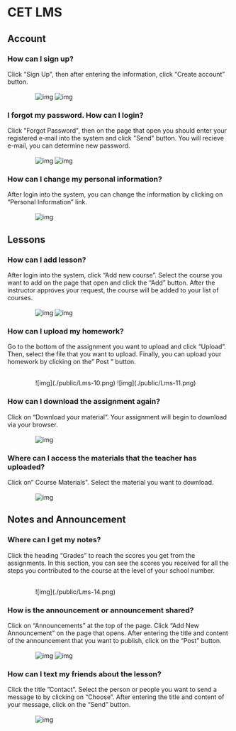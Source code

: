 # CET LMS

## Account
### How can I sign up?
Click "Sign Up", then after entering the information, click “Create account” button.
<span style="display: block;margin-left: auto;margin-right: auto; width: 75%;" >
<br>
![img](./public/Lms-1.png)
![img](./public/LMS-2.png)
</span>
### I forgot my password. How can I login?
Click "Forgot Password", then on the page that open you should enter your registered e-mail into the system and click "Send" button. You will recieve e-mail, you can determine new password.
<span style="display: block;margin-left: auto;margin-right: auto; width: 75%;" >
<br>
![img](./public/Lms-3.png)
![img](./public/LMS-4.png)
</span>

### How can I change my personal information?
After login into the system, you can change the information by clicking on “Personal Information” link.
<span style="display: block;margin-left: auto;margin-right: auto; width: 75%;" >
<br>
![img](./public/Lms-9.png)
</span>

## Lessons
### How can I add lesson?
After login into the system, click “Add new course”. Select the course you want to add on the page that open and click the “Add” button. After the instructor approves your request, the course will be added to your list of courses.
<span style="display: block;margin-left: auto;margin-right: auto; width: 75%;" >
<br>
![img](./public/Lms*5.png)
![img](./public/LMS-6.png)
</span>

### How can I upload my homework?
Go to the bottom of the assignment you want to upload and click “Upload”. Then, select the file that you want to upload. Finally, you can upload your homework by clicking on the” Post " button.

<span style="display: block;margin-left: auto;margin-right: auto; width: 75%;" >
<br>
![img](./public/Lms-10.png)
![img](./public/Lms-11.png)
</span>

### How can I download the assignment again?
Click on “Download your material”. Your assignment will begin to download via your browser.
<span style="display: block;margin-left: auto;margin-right: auto; width: 75%;" >
<br>
![img](./public/Lms-12.png)
</span>

### Where can I access the materials that the teacher has uploaded?
Click on” Course Materials". Select the material you want to download.
<span style="display: block;margin-left: auto;margin-right: auto; width: 75%;" >
<br>
![img](./public/Lms-13.png)
</span>

## Notes and Announcement
### Where can I get my notes?
Click the heading “Grades” to reach the scores you get from the assignments. In this section, you can see the scores you received for all the steps you contributed to the course at the level of your school number.

<span style="display: block;margin-left: auto;margin-right: auto; width: 75%;" >
<br>
![img](./public/Lms-14.png)
</span>

### How is the announcement or announcement shared?
Click on “Announcements” at the top of the page. Click “Add New Announcement” on the page that opens. After entering the title and content of the announcement that you want to publish, click on the “Post” button.
<span style="display: block;margin-left: auto;margin-right: auto; width: 75%;" >
<br>
![img](./public/Lms-7.png)
![img](./public/LMS-8.png)
</span>

### How can I text my friends about the lesson?
Click the title ”Contact". Select the person or people you want to send a message to by clicking on “Choose”. After entering the title and content of your message, click on the “Send” button.
<span style="display: block;margin-left: auto;margin-right: auto; width: 75%;" >
<br>
![img](./public/Lms-15.png)
</span>
